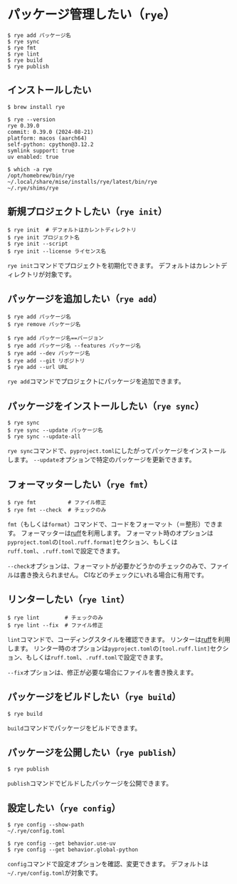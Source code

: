 # パッケージ管理したい（`rye`）

```console
$ rye add パッケージ名
$ rye sync
$ rye fmt
$ rye lint
$ rye build
$ rye publish
```

## インストールしたい

```console
$ brew install rye

$ rye --version
rye 0.39.0
commit: 0.39.0 (2024-08-21)
platform: macos (aarch64)
self-python: cpython@3.12.2
symlink support: true
uv enabled: true

$ which -a rye
/opt/homebrew/bin/rye
~/.local/share/mise/installs/rye/latest/bin/rye
~/.rye/shims/rye
```

## 新規プロジェクトしたい（``rye init``）

```console
$ rye init  # デフォルトはカレントディレクトリ
$ rye init プロジェクト名
$ rye init --script
$ rye init --license ライセンス名
```

`rye init`コマンドでプロジェクトを初期化できます。
デフォルトはカレントディレクトリが対象です。

## パッケージを追加したい（``rye add``）

```console
$ rye add パッケージ名
$ rye remove パッケージ名

$ rye add パッケージ名==バージョン
$ rye add パッケージ名 --features パッケージ名
$ rye add --dev パッケージ名
$ rye add --git リポジトリ
$ rye add --url URL
```

`rye add`コマンドでプロジェクトにパッケージを追加できます。

## パッケージをインストールしたい（``rye sync``）

```console
$ rye sync
$ rye sync --update パッケージ名
$ rye sync --update-all
```

`rye sync`コマンドで、`pyproject.toml`にしたがってパッケージをインストールします。
`--update`オプションで特定のパッケージを更新できます。

## フォーマッターしたい（``rye fmt``）

```console
$ rye fmt          # ファイル修正
$ rye fmt --check  # チェックのみ
```

`fmt`（もしくは`format`）コマンドで、コードをフォーマット（＝整形）できます。
フォーマッターは[ruff](./python-ruff.md)を利用します。
フォーマット時のオプションは`pyproject.toml`の`[tool.ruff.format]`セクション、もしくは``ruff.toml``、``.ruff.toml``で設定できます。

``--check``オプションは、フォーマットが必要かどうかのチェックのみで、ファイルは書き換えられません。
CIなどのチェックにいれる場合に有用です。

## リンターしたい（``rye lint``）

```console
$ rye lint        # チェックのみ
$ rye lint --fix  # ファイル修正
```

`lint`コマンドで、コーディングスタイルを確認できます。
リンターは[ruff](./python-ruff.md)を利用します。
リンター時のオプションは`pyproject.toml`の`[tool.ruff.lint]`セクション、もしくは``ruff.toml``、``.ruff.toml``で設定できます。

``--fix``オプションは、修正が必要な場合にファイルを書き換えます。

## パッケージをビルドしたい（``rye build``）

```console
$ rye build
```

`build`コマンドでパッケージをビルドできます。

## パッケージを公開したい（``rye publish``）

```console
$ rye publish
```

``publish``コマンドでビルドしたパッケージを公開できます。

## 設定したい（``rye config``）

```console
$ rye config --show-path
~/.rye/config.toml

$ rye config --get behavior.use-uv
$ rye config --get behavior.global-python
```

``config``コマンドで設定オプションを確認、変更できます。
デフォルトは``~/.rye/config.toml``が対象です。
